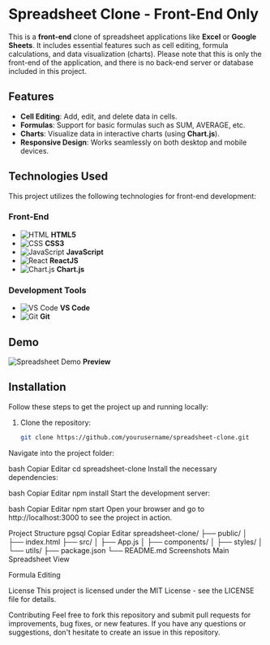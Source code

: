 # Spreadsheet Clone - Front-End Only

This is a **front-end** clone of spreadsheet applications like **Excel** or **Google Sheets**. It includes essential features such as cell editing, formula calculations, and data visualization (charts). Please note that this is only the front-end of the application, and there is no back-end server or database included in this project.

## Features

- **Cell Editing**: Add, edit, and delete data in cells.
- **Formulas**: Support for basic formulas such as SUM, AVERAGE, etc.
- **Charts**: Visualize data in interactive charts (using **Chart.js**).
- **Responsive Design**: Works seamlessly on both desktop and mobile devices.

## Technologies Used

This project utilizes the following technologies for front-end development:

### Front-End

- ![HTML](https://img.shields.io/badge/-HTML-E34F26?style=flat&logo=HTML5&logoColor=white) **HTML5**
- ![CSS](https://img.shields.io/badge/-CSS-1572B6?style=flat&logo=CSS3&logoColor=white) **CSS3**
- ![JavaScript](https://img.shields.io/badge/-JavaScript-F7DF1E?style=flat&logo=JavaScript&logoColor=black) **JavaScript**
- ![React](https://img.shields.io/badge/-React-61DAFB?style=flat&logo=React&logoColor=black) **ReactJS**
- ![Chart.js](https://img.shields.io/badge/-Chart.js-FF6384?style=flat&logo=Chart.js&logoColor=white) **Chart.js**

### Development Tools

- ![VS Code](https://img.shields.io/badge/-VS%20Code-007ACC?style=flat&logo=visual-studio-code&logoColor=white) **VS Code**
- ![Git](https://img.shields.io/badge/-Git-F05032?style=flat&logo=git&logoColor=white) **Git**

## Demo

![Spreadsheet Demo](https://app.netlify.com/claim?utm_source=bolt#eyJhbGciOiJIUzI1NiIsInR5cCI6IkpXVCJ9.eyJjbGllbnRfaWQiOiI1aDZmZEstVktNTXZuRjNiRlZUaktfU2JKVGgzNlNfMjJheTlpTHhVX0Q4Iiwic2Vzc2lvbl9pZCI6IjQyMTY5OTY2OjMwNDQ1NTkiLCJpYXQiOjE3NDEwODkxMTJ9.oJYR83BEw7iax_Pug-AkVlx5h7thx3w3BBOVQC12icc) **Preview**

## Installation

Follow these steps to get the project up and running locally:

1. Clone the repository:
   ```bash
   git clone https://github.com/yourusername/spreadsheet-clone.git
Navigate into the project folder:

bash
Copiar
Editar
cd spreadsheet-clone
Install the necessary dependencies:

bash
Copiar
Editar
npm install
Start the development server:

bash
Copiar
Editar
npm start
Open your browser and go to http://localhost:3000 to see the project in action.

Project Structure
pgsql
Copiar
Editar
spreadsheet-clone/
├── public/
│   ├── index.html
├── src/
│   ├── App.js
│   ├── components/
│   ├── styles/
│   └── utils/
├── package.json
└── README.md
Screenshots
Main Spreadsheet View


Formula Editing

License
This project is licensed under the MIT License - see the LICENSE file for details.

Contributing
Feel free to fork this repository and submit pull requests for improvements, bug fixes, or new features. If you have any questions or suggestions, don't hesitate to create an issue in this repository.
